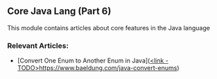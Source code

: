 ## Core Java Lang (Part 6)

This module contains articles about core features in the Java language

### Relevant Articles:

- [Convert One Enum to Another Enum in Java]([<link - TODO>](https://www.baeldung.com/java-convert-enums)https://www.baeldung.com/java-convert-enums)
